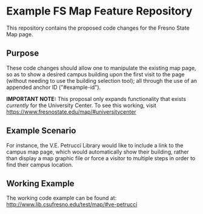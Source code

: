 # Example FS Map Feature Repository
This repository contains the proposed code changes for the Fresno State Map page. 

## Purpose
These code changes should allow one to manipulate the existing map page, so as to show a desired campus building upon the first visit to the page (without needing to use the building selection tool); all through the use of an appended anchor ID ("#example-id").

__IMPORTANT NOTE:__ This proposal only expands  functionality that exists *currently* for the University Center. To see this working, visit https://www.fresnostate.edu/map/#universitycenter

## Example Scenario
For instance, the V.E. Petrucci Library would like to include a link to the campus map page, which would automatically show their building, rather than display a map graphic file or force a visitor to multiple steps in order to find their campus location.

## Working Example
The working code example can be found at: http://www.lib.csufresno.edu/test/map/#ve-petrucci
